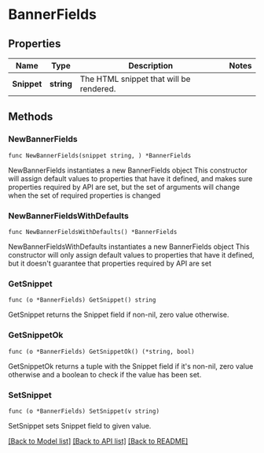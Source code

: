 # BannerFields

## Properties

Name | Type | Description | Notes
------------ | ------------- | ------------- | -------------
**Snippet** | **string** | The HTML snippet that will be rendered. | 

## Methods

### NewBannerFields

`func NewBannerFields(snippet string, ) *BannerFields`

NewBannerFields instantiates a new BannerFields object
This constructor will assign default values to properties that have it defined,
and makes sure properties required by API are set, but the set of arguments
will change when the set of required properties is changed

### NewBannerFieldsWithDefaults

`func NewBannerFieldsWithDefaults() *BannerFields`

NewBannerFieldsWithDefaults instantiates a new BannerFields object
This constructor will only assign default values to properties that have it defined,
but it doesn't guarantee that properties required by API are set

### GetSnippet

`func (o *BannerFields) GetSnippet() string`

GetSnippet returns the Snippet field if non-nil, zero value otherwise.

### GetSnippetOk

`func (o *BannerFields) GetSnippetOk() (*string, bool)`

GetSnippetOk returns a tuple with the Snippet field if it's non-nil, zero value otherwise
and a boolean to check if the value has been set.

### SetSnippet

`func (o *BannerFields) SetSnippet(v string)`

SetSnippet sets Snippet field to given value.



[[Back to Model list]](../README.md#documentation-for-models) [[Back to API list]](../README.md#documentation-for-api-endpoints) [[Back to README]](../README.md)


